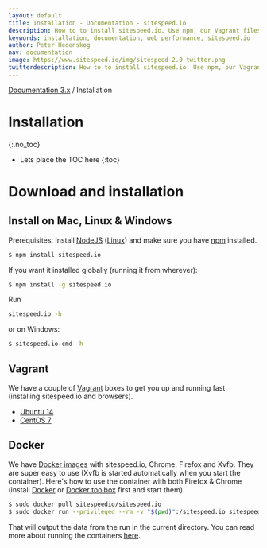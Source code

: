 ```yaml
---
layout: default
title: Installation - Documentation - sitespeed.io
description: How to to install sitespeed.io. Use npm, our Vagrant files or Docker.
keywords: installation, documentation, web performance, sitespeed.io
author: Peter Hedenskog
nav: documentation
image: https://www.sitespeed.io/img/sitespeed-2.0-twitter.png
twitterdescription: How to to install sitespeed.io. Use npm, our Vagrant files or Docker.
---
```

[Documentation 3.x]({{site.baseurl}}/documentation/) / Installation

# Installation
{:.no_toc}

* Lets place the TOC here
{:toc}

# Download and installation

## Install on Mac, Linux & Windows

Prerequisites: Install [NodeJS](http://nodejs.org/download/) ([Linux](https://github.com/creationix/nvm)) and make sure you have [npm](https://github.com/npm/npm) installed.

~~~ bash
$ npm install sitespeed.io
~~~

If you want it installed globally (running it from wherever):

~~~ bash
$ npm install -g sitespeed.io
~~~

Run

~~~ bash
sitespeed.io -h
~~~

or on Windows:

~~~ bash
$ sitespeed.io.cmd -h
~~~

## Vagrant

We have a couple of [Vagrant](https://github.com/sitespeedio/sitespeed.io-vagrant) boxes to get you up and running fast (installing sitespeed.io and browsers).

* [Ubuntu 14](https://github.com/sitespeedio/sitespeed.io-vagrant/tree/master/sitespeed-ubuntu14)
* [CentOS 7](https://github.com/sitespeedio/sitespeed.io-vagrant/tree/master/sitespeed-centos7)

## Docker

We have [Docker images](https://hub.docker.com/u/sitespeedio/) with sitespeed.io, Chrome, Firefox and Xvfb. They are super easy to use (Xvfb is started automatically when you start the container). Here's how to use the container with both Firefox & Chrome (install [Docker](https://docs.docker.com/installation/ubuntulinux/) or [Docker toolbox](https://www.docker.com/toolbox) first and start them).

~~~ bash
$ sudo docker pull sitespeedio/sitespeed.io
$ sudo docker run --privileged --rm -v "$(pwd)":/sitespeed.io sitespeedio/sitespeed.io sitespeed.io -u https://www.sitespeed.io -b firefox
~~~

That will output the data from the run in the current directory. You can read more about running the containers [here]({{site.baseurl}}/documentation/docker/).

